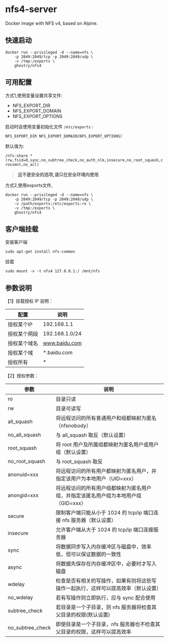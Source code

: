 # nfs4-server
Docker image with NFS v4, based on Alpine.

## 快速启动

```
docker run --privileged -d --name=nfs \
    -p 2049:2049/tcp -p 2049:2049/udp \
    -v /tmp:/exports \
    ghostry/nfs4
```

## 可用配置

方式1,使用变量设置共享文件:

- NFS_EXPORT_DIR
- NFS_EXPORT_DOMAIN
- NFS_EXPORT_OPTIONS

启动时会使用变量初始化文件 `/etc/exports` :

`NFS_EXPORT_DIR NFS_EXPORT_DOMAIN(NFS_EXPORT_OPTIONS)`

默认值为:

`/nfs-share *(rw,fsid=0,sync,no_subtree_check,no_auth_nlm,insecure,no_root_squash,crossmnt,no_acl)`

> **这不是安全的选项,请只在安全环境内使用**

方式2,使用exports文件,

```
docker run --privileged -d --name=nfs \
    -p 2049:2049/tcp -p 2049:2049/udp \
    -v /path/exports:/etc/exports:ro \
    -v /tmp:/exports \
    ghostry/nfs4
```

## 客户端挂载

安装客户端

```
sudo apt-get install nfs-common
```

挂载

```
sudo mount -v -t nfs4 127.0.0.1:/ /mnt/nfs
```
## 参数说明

【1】挂载授权 IP 说明：

|配置 |说明|
|  ----  | ----  |
|授权某个IP  |192.168.1.1|
|授权某个网段  |192.168.1.0/24|
|授权某个域名 | www.baidu.com|
|授权某个域   |*.baidu.com|
|授权所有    |*|


【2】授权参数：

|参数 | 说明|
|  ----  | ----  |
|ro | 目录只读|
|rw | 目录可读写|
|all_squash | 将远程访问的所有普通用户和组都映射为匿名（nfsnobody）|
|no_all_squash  | 与 all_squash 取反（默认设置）|
|root_squash |将 root 用户及所属组都映射为匿名用户或用户组（默认设置）|
|no_root_squash  |与 root_squash 取反|
|anonuid=xxx |将远程访问的所有用户都映射为匿名用户，并指定该用户为本地用户（UID=xxx）|
|anongid=xxx| 将远程访问的所有用户组都映射为匿名用户组，并指定该匿名用户组为本地用户组（GID=xxx）|
|secure | 限制客户端只能从小于 1024 的 tcp/ip 端口连接 nfs 服务器（默认设置）|
|insecure   | 允许客户端从大于 1024 的 tcp/ip 端口连接服务器|
|sync   | 将数据同步写入内存缓冲区与磁盘中，效率低，但可以保证数据的一致性|
|async   |将数据先保存在内存缓冲区中，必要时才写入磁盘|
|wdelay | 检查是否有相关的写操作，如果有则将这些写操作一起执行，这样可以提高效率（默认设置）|
|no_wdelay |  若有写操作则立即执行，应与 sync 配合使用|
|subtree_check  | 若目录是一个子目录，则 nfs 服务器将检查其父目录的权限(默认设置)|
|no_subtree_check   | 即使目录是一个子目录，nfs 服务器也不检查其父目录的权限，这样可以提高效率|
